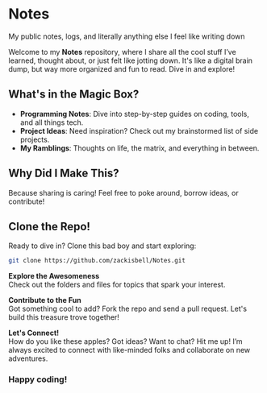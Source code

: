 # Notes
 My public notes, logs, and literally anything else I feel like writing down

Welcome to my **Notes** repository, where I share all the cool stuff I’ve learned, thought about, or just felt like jotting down. It's like a digital brain dump, but way more organized and fun to read. Dive in and explore!

## What's in the Magic Box?

- **Programming Notes**: Dive into step-by-step guides on coding, tools, and all things tech.
- **Project Ideas**: Need inspiration? Check out my brainstormed list of side projects.
- **My Ramblings**: Thoughts on life, the matrix, and everything in between.

## Why Did I Make This?

Because sharing is caring! Feel free to poke around, borrow ideas, or contribute!

## Clone the Repo!
   Ready to dive in? Clone this bad boy and start exploring:  
   ```bash
   git clone https://github.com/zackisbell/Notes.git
   ```
**Explore the Awesomeness**\
Check out the folders and files for topics that spark your interest.

**Contribute to the Fun**\
Got something cool to add? Fork the repo and send a pull request. Let's build this treasure trove together!

**Let's Connect!**\
How do you like these apples? Got ideas? Want to chat? Hit me up! I’m always excited to connect with like-minded folks and collaborate on new adventures.

### Happy coding!